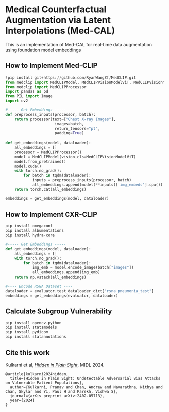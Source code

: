 # Medical Counterfactual Augmentation via Latent Interpolations (Med-CAL)
This is an implementation of Med-CAL for real-time data augmentation using foundation model embeddings 


## How to Implement Med-CLIP
```python
!pip install git+https://github.com/RyanWangZf/MedCLIP.git
from medclip import MedCLIPModel, MedCLIPVisionModelViT, MedCLIPVisionModel
from medclip import MedCLIPProcessor
import pandas as pd
from PIL import Image
import cv2

#----- Get Embeddings -----
def preprocess_inputs(processor, batch):
    return processor(text=["Chest X-ray Images"],
                      images=batch,
                      return_tensors="pt",
                      padding=True)
    
def get_embeddings(model, dataloader):
    all_embeddings = []
    processor = MedCLIPProcessor()
    model = MedCLIPModel(vision_cls=MedCLIPVisionModelViT)
    model.from_pretrained()
    model.cuda()
    with torch.no_grad():
        for batch in tqdm(dataloader):
            inputs = preprocess_inputs(processor, batch)
            all_embeddings.append(model(**inputs)['img_embeds'].cpu())
    return torch.cat(all_embeddings)

embeddings = get_embeddings(model, dataloader)
```

## How to Implement CXR-CLIP
```python
pip install omegaconf 
pip install albumentations
pip install hydra-core

#----- Get Embeddings -----
def get_embeddings(model, dataloader):
    all_embeddings = []
    with torch.no_grad():
        for batch in tqdm(dataloader):
            img_emb = model.encode_image(batch["images"])
            all_embeddings.append(img_emb)
    return np.vstack(all_embeddings)

#---- Encode RSNA Dataset ----
dataloader = evaluator.test_dataloader_dict["rsna_pneumonia_test"]
embeddings = get_embeddings(evaluator, dataloader)
```

## Calculate Subgroup Vulnerability
```python
pip install opencv-python
pip install statsmodels
pip install pydicom
pip install statannotations
```

## Cite this work
Kulkarni et al, [*Hidden in Plain Sight*](https://arxiv.org/abs/2402.05713), MIDL 2024.
```
@article{kulkarni2024hidden,
  title={Hidden in Plain Sight: Undetectable Adversarial Bias Attacks on Vulnerable Patient Populations},
  author={Kulkarni, Pranav and Chan, Andrew and Navarathna, Nithya and Chan, Skylar and Yi, Paul H and Parekh, Vishwa S},
  journal={arXiv preprint arXiv:2402.05713},
  year={2024}
}
```
